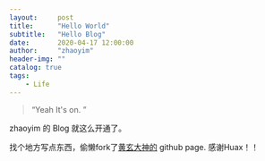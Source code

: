 ```yaml
---
layout:     post
title:      "Hello World"
subtitle:   "Hello Blog"
date:       2020-04-17 12:00:00
author:     "zhaoyim"
header-img: ""
catalog: true
tags:
    - Life
---
```


> “Yeah It's on. ”


zhaoyim 的 Blog 就这么开通了。

找个地方写点东西，偷懒fork了[黄玄大神的](https://github.com/Huxpro/huxpro.github.io) github page. 感谢Huax！！